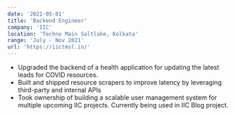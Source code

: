 ```yaml
---
date: '2021-05-01'
title: 'Backend Engineer'
company: 'IIC'
location: 'Techno Main Saltlake, Kolkata'
range: 'July - Nov 2021'
url: 'https://iictmsl.in/'
---
```


- Upgraded the backend of a health application for updating the latest leads for COVID resources.
- Built and shipped resource scrapers to improve latency by leveraging third-party and internal APIs
- Took ownership of building a scalable user management system for multiple upcoming IIC projects. Currently being used in IIC Blog project.
